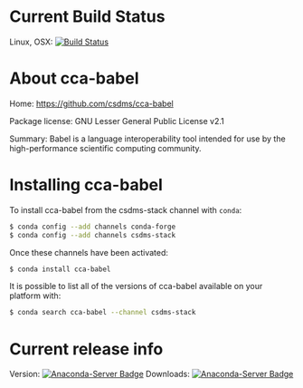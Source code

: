 




# Current Build Status

Linux, OSX: [![Build Status](https://travis-ci.org/csdms-stack/cca-babel-recipe.svg?branch=master)](https://travis-ci.org/csdms-stack/cca-babel-recipe)

# About cca-babel

Home: https://github.com/csdms/cca-babel

Package license: GNU Lesser General Public License v2.1

Summary: Babel is a language interoperability tool intended for use by
the high-performance scientific computing community.


# Installing cca-babel

To install cca-babel from the csdms-stack channel with `conda`:

```bash
$ conda config --add channels conda-forge
$ conda config --add channels csdms-stack
```

Once these channels have been activated:

```bash
$ conda install cca-babel
```

It is possible to list all of the versions of cca-babel available on your
platform with:

```bash
$ conda search cca-babel --channel csdms-stack
```

# Current release info

Version: [![Anaconda-Server Badge](https://anaconda.org/csdms-stack/cca-babel/badges/version.svg)](https://anaconda.org/csdms-stack/cca-babel)
Downloads: [![Anaconda-Server Badge](https://anaconda.org/csdms-stack/cca-babel/badges/downloads.svg)](https://anaconda.org/csdms-stack/cca-babel)